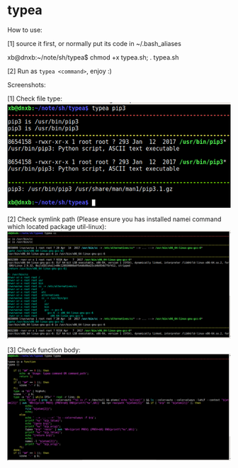 # typea

How to use:  

[1]  source it first, or normally put its code in ~/.bash_aliases  

xb@dnxb:~/note/sh/typea$ chmod +x typea.sh; . typea.sh  

[2] Run as `typea <command>`, enjoy :)  

Screenshots:  

[1] Check file type:   
![Check file type](/1510210160_2017-11-09_PPabjenvK6.png?raw=true "Check file type")  

[2] Check symlink path (Please ensure you has installed namei command which located package util-linux):   
![Check symlink path](/1510210226_2017-11-09_mi9R2urpJw.png?raw=true "Check symlink path")  

[3] Check function body:  
![Check function body](/1510210328_2017-11-09_TKX67tj8jz.png?raw=true "Check function body")  





